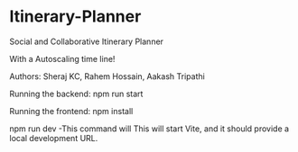 # Itinerary-Planner

Social and Collaborative Itinerary Planner

With a Autoscaling time line!

Authors: Sheraj KC, Rahem Hossain, Aakash Tripathi


Running the backend: npm run start

Running the frontend:
npm install

npm run dev
-This command will This will start Vite, 
and it should provide a local development URL.
